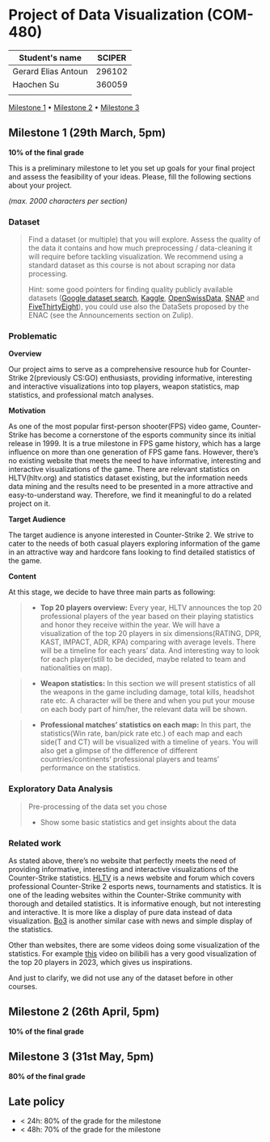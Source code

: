 # Project of Data Visualization (COM-480)

| Student's name | SCIPER |
| -------------- | ------ |
| Gerard Elias Antoun | 296102 |
| Haochen Su | 360059 |
| | |

[Milestone 1](#milestone-1) • [Milestone 2](#milestone-2) • [Milestone 3](#milestone-3)

## Milestone 1 (29th March, 5pm)

**10% of the final grade**

This is a preliminary milestone to let you set up goals for your final project and assess the feasibility of your ideas.
Please, fill the following sections about your project.

*(max. 2000 characters per section)*

### Dataset

> Find a dataset (or multiple) that you will explore. Assess the quality of the data it contains and how much preprocessing / data-cleaning it will require before tackling visualization. We recommend using a standard dataset as this course is not about scraping nor data processing.
>
> Hint: some good pointers for finding quality publicly available datasets ([Google dataset search](https://datasetsearch.research.google.com/), [Kaggle](https://www.kaggle.com/datasets), [OpenSwissData](https://opendata.swiss/en/), [SNAP](https://snap.stanford.edu/data/) and [FiveThirtyEight](https://data.fivethirtyeight.com/)), you could use also the DataSets proposed by the ENAC (see the Announcements section on Zulip).

### Problematic

**Overview**

Our project aims to serve as a comprehensive resource hub for Counter-Strike 2(previously CS:GO) enthusiasts, providing informative, interesting and interactive visualizations into top players, weapon statistics, map statistics, and professional match analyses. 

**Motivation**

As one of the most popular first-person shooter(FPS) video game, Counter-Strike has become a cornerstone of the esports community since its initial release in 1999. It is a true milestone in FPS game history, which has a large influence on more than one generation of FPS game fans. However, there’s no existing website that meets the need to have informative, interesting and interactive visualizations of the game. There are relevant statistics on HLTV(hltv.org) and statistics dataset existing, but the information needs data mining and the results need to be presented in a more attractive and easy-to-understand way. Therefore, we find it meaningful to do a related project on it.

**Target Audience**

The target audience is anyone interested in Counter-Strike 2. We strive to cater to the needs of both casual players exploring information of the game in an attractive way and hardcore fans looking to find detailed statistics of the game.

**Content**

At this stage, we decide to have three main parts as following:

> - **Top 20 players overview:**
Every year, HLTV announces the top 20 professional players of the year based on their playing statistics and honor they receive within the year. We will have a visualization of the top 20 players in six dimensions(RATING, DPR, KAST, IMPACT, ADR, KPA) comparing with average levels. There will be a timeline for each years’ data. And interesting way to look for each player(still to be decided, maybe related to team and nationalities on map).

> - **Weapon statistics:**
In this section we will present statistics of all the weapons in the game including damage, total kills, headshot rate etc. A character will be there and when you put your mouse on each body part of him/her, the relevant data will be shown. 

> - **Professional matches’ statistics on each map:**
In this part, the statistics(Win rate, ban/pick rate etc.) of each map and each side(T and CT) will be visualized with a timeline of years. You will also get a glimpse of the difference of different countries/continents’ professional players and teams’ performance on the statistics.


### Exploratory Data Analysis

> Pre-processing of the data set you chose
> - Show some basic statistics and get insights about the data

### Related work

As stated above, there’s no website that perfectly meets the need of providing informative, interesting and interactive visualizations of the Counter-Strike statistics. [HLTV](https://www.hltv.org/) is a news website and forum which covers professional Counter-Strike 2 esports news, tournaments and statistics. It is one of the leading websites within the Counter-Strike community with thorough and detailed statistics. It is informative enough, but not interesting and interactive. It is more like a display of pure data instead of data visualization. [Bo3](Bo3.gg) is another similar case with news and simple display of the statistics. 

Other than websites, there are some videos doing some visualization of the statistics. For example [this](https://www.bilibili.com/video/BV1YK411Y7j9/?share_source=copy_web&vd_source=1a80d0a287810aaed54bd1722292da14) video on bilibili has a very good visualization of the top 20 players in 2023, which gives us inspirations. 

And just to clarify, we did not use any of the dataset before in other courses.

## Milestone 2 (26th April, 5pm)

**10% of the final grade**


## Milestone 3 (31st May, 5pm)

**80% of the final grade**


## Late policy

- < 24h: 80% of the grade for the milestone
- < 48h: 70% of the grade for the milestone

